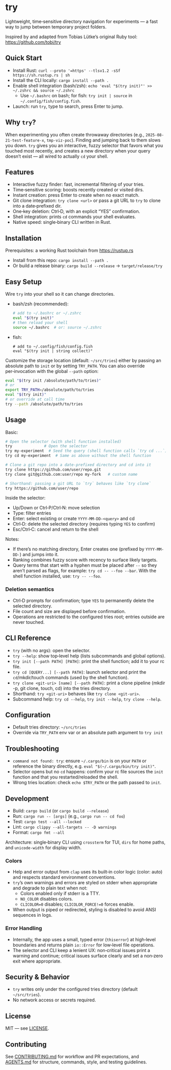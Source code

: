 # try

Lightweight, time‑sensitive directory navigation for experiments — a fast way to
jump between temporary project folders.

Inspired by and adapted from Tobias Lütke’s original Ruby tool:
<https://github.com/tobi/try>

## Quick Start

- Install Rust: `curl --proto '=https' --tlsv1.2 -sSf https://sh.rustup.rs | sh`
- Install the CLI locally: `cargo install --path .`
- Enable shell integration (bash/zsh):
  `echo 'eval "$(try init)"' >> ~/.zshrc && source ~/.zshrc`
  - Use `~/.bashrc` on bash; for fish: `try init | source` in
    `~/.config/fish/config.fish`.
- Launch: run `try`, type to search, press Enter to jump.

## Why `try`?

When experimenting you often create throwaway directories (e.g.,
`2025-08-21-test-feature-x`, `tmp-viz-poc`). Finding and jumping back to them
slows you down. `try` gives you an interactive, fuzzy selector that favors what
you touched most recently, and creates a new directory when your query doesn’t
exist — all wired to actually `cd` your shell.

## Features

- Interactive fuzzy finder: fast, incremental filtering of your tries.
- Time‑sensitive scoring: boosts recently created or visited dirs.
- Instant creation: press Enter to create when no exact match.
- Git clone integration: `try clone <url>` or pass a git URL to `try` to clone
  into a date‑prefixed dir.
- One‑key deletion: Ctrl‑D, with an explicit “YES” confirmation.
- Shell integration: prints `cd` commands your shell evaluates.
- Native speed: single‑binary CLI written in Rust.

## Installation

Prerequisites: a working Rust toolchain from <https://rustup.rs>

- Install from this repo: `cargo install --path .`
- Or build a release binary: `cargo build --release` → `target/release/try`

## Easy Setup

Wire `try` into your shell so it can change directories.

- bash/zsh (recommended):

  ```sh
  # add to ~/.bashrc or ~/.zshrc
  eval "$(try init)"
  # then reload your shell
  source ~/.bashrc  # or: source ~/.zshrc
  ```

- fish:

  ```fish
  # add to ~/.config/fish/config.fish
  eval "$(try init | string collect)"
  ```

Customize the storage location (default: `~/src/tries`) either by passing an
absolute path to `init` or by setting `TRY_PATH`. You can also override
per‑invocation with the global `--path` option:

```sh
eval "$(try init /absolute/path/to/tries)"
# or
export TRY_PATH=/absolute/path/to/tries
eval "$(try init)"
# or override at call time
try --path /absolute/path/to/tries
```

## Usage

Basic:

```sh
# Open the selector (with shell function installed)
try              # Open the selector
try my-experiment  # Seed the query (shell function calls `try cd ...`)
try cd my-experiment  # Same as above without the shell function

# Clone a git repo into a date-prefixed directory and cd into it
try clone https://github.com/user/repo.git
try clone git@github.com:user/repo my-fork   # custom name

# Shorthand: passing a git URL to `try` behaves like `try clone`
try https://github.com/user/repo
```

Inside the selector:

- Up/Down or Ctrl‑P/Ctrl‑N: move selection
- Type: filter entries
- Enter: select existing or create `YYYY-MM-DD-<query>` and cd
- Ctrl‑D: delete the selected directory (requires typing `YES` to confirm)
- Esc/Ctrl‑C: cancel and return to the shell

Notes:

- If there’s no matching directory, Enter creates one (prefixed by
  `YYYY-MM-DD-`) and jumps into it.
- Ranking combines fuzzy score with recency to surface likely targets.
- Query terms that start with a hyphen must be placed after `--` so they aren’t
  parsed as flags, for example: `try cd -- --foo --bar`. With the shell function
  installed, use: `try -- --foo`.

### Deletion semantics

- Ctrl‑D prompts for confirmation; type `YES` to permanently delete the selected
  directory.
- File count and size are displayed before confirmation.
- Operations are restricted to the configured tries root; entries outside are
  never touched.

## CLI Reference

- `try` (with no args): open the selector.
- `try --help`: show top‑level help (lists subcommands and global options).
- `try init [--path PATH] [PATH]`: print the shell function; add it to your rc
  file.
- `try cd [QUERY...] [--path PATH]`: launch selector and print the
  `cd`/mkdir/touch commands (used by the shell function).
- `try clone <git-uri> [name] [--path PATH]`: print a clone pipeline (mkdir -p,
  git clone, touch, cd) into the tries directory.
- Shorthand: `try <git-uri>` behaves like `try clone <git-uri>`.
- Subcommand help: `try cd --help`, `try init --help`, `try clone --help`.

## Configuration

- Default tries directory: `~/src/tries`
- Override via `TRY_PATH` env var or an absolute path argument to `try init`

## Troubleshooting

- `command not found: try`: ensure `~/.cargo/bin` is on your `PATH` or reference
  the binary directly, e.g. `eval "$(~/.cargo/bin/try init)"`.
- Selector opens but no `cd` happens: confirm your rc file sources the `init`
  function and that you restarted/reloaded the shell.
- Wrong tries location: check `echo $TRY_PATH` or the path passed to `init`.

## Development

- Build: `cargo build` (or `cargo build --release`)
- Run: `cargo run -- [args]` (e.g., `cargo run -- cd foo`)
- Test: `cargo test --all --locked`
- Lint: `cargo clippy --all-targets -- -D warnings`
- Format: `cargo fmt --all`

Architecture: single‑binary CLI using `crossterm` for TUI, `dirs` for home
paths, and `unicode-width` for display width.

### Colors

- Help and error output from `clap` uses its built‑in color logic (color: auto)
  and respects standard environment conventions.
- `try`’s own warnings and errors are styled on stderr when appropriate and
  degrade to plain text when not:
  - Colors enabled only if stderr is a TTY.
  - `NO_COLOR` disables colors.
  - `CLICOLOR=0` disables; `CLICOLOR_FORCE!=0` forces enable.
- When output is piped or redirected, styling is disabled to avoid ANSI
  sequences in logs.

### Error Handling

- Internally, the app uses a small, typed error (`thiserror`) at high‑level
  boundaries and returns plain `io::Error` for low‑level file operations.
- The selector and CLI keep a lenient UX: non‑critical issues print a warning
  and continue; critical issues surface clearly and set a non‑zero exit where
  appropriate.

## Security & Behavior

- `try` writes only under the configured tries directory (default
  `~/src/tries`).
- No network access or secrets required.

## License

MIT — see [LICENSE](LICENSE).

## Contributing

See [CONTRIBUTING.md](CONTRIBUTING.md) for workflow and PR expectations, and
[AGENTS.md](AGENTS.md) for structure, commands, style, and testing guidelines.
